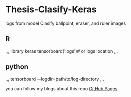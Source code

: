 # Thesis-Clasify-Keras
logs from model Clasify ballpoint, eraser, and ruler images

## R
,,,
library keras
tensorboard('logs')# or logs location
,,,
## python
,,,
tensorboard --logdir=path/to/log-directory
,,,

you can follow my blogs about this repo [GitHub Pages](http://thinkstudioo.blogspot.co.id/)
